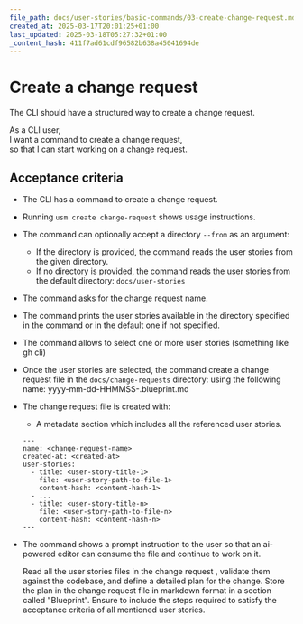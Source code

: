 ```yaml
---
file_path: docs/user-stories/basic-commands/03-create-change-request.md
created_at: 2025-03-17T20:01:25+01:00
last_updated: 2025-03-18T05:27:32+01:00
_content_hash: 411f7ad61cdf96582b638a45041694de
---
```


# Create a change request
The CLI should have a structured way to create a change request.

As a CLI user,  
I want a command to create a change request,  
so that I can start working on a change request.

## Acceptance criteria

- The CLI has a command to create a change request.
- Running `usm create change-request` shows usage instructions.
- The command can optionally accept a directory `--from` as an argument:
  - If the directory is provided, the command reads the user stories from the given directory.
  - If no directory is provided, the command reads the user stories from the default directory: `docs/user-stories`
- The command asks for the change request name.
- The command prints the user stories available in the directory specified in the command or in the default one if not specified.
- The command allows to select one or more user stories (something like gh cli)
- Once the user stories are selected, the command create a change request file in the `docs/change-requests` directory: using the following name: yyyy-mm-dd-HHMMSS-<user-story-title>.blueprint.md
- The change request file is created with:
  - A metadata section which includes all the referenced user stories.
  ```
  ---
  name: <change-request-name>
  created-at: <created-at>
  user-stories:
    - title: <user-story-title-1>
      file: <user-story-path-to-file-1>
      content-hash: <content-hash-1>
    - ...
    - title: <user-story-title-n>
      file: <user-story-path-to-file-n>
      content-hash: <content-hash-n>
  ---
  ```
- The command shows a prompt instruction to the user so that an ai-powered editor can consume the file and continue to work on it.

  Read all the <count> user stories files in the change request <change-request-file-path>, validate them against the codebase, and define a detailed plan for the change. Store the plan in the change request file <change-request-file-path> in markdown format in a section called "Blueprint".
  Ensure to include the steps required to satisfy the acceptance criteria of all mentioned user stories.
